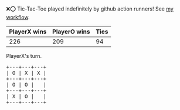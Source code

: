 :x::o: Tic-Tac-Toe played indefinitely by github action runners! See [my workflow](.github/workflows/play.yaml).

|PlayerX wins|PlayerO wins|Ties|
|-|-|-|
|226|209|94|

PlayerX's turn.

<pre>
+---+---+---+
| O | X | X |
+---+---+---+
| O | O |   |
+---+---+---+
| X | O |   |
+---+---+---+
</pre>